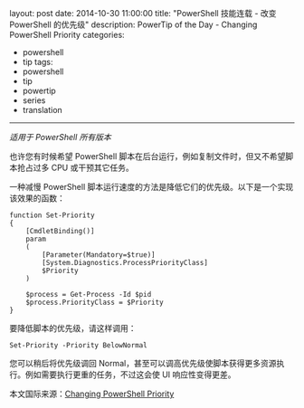 ﻿layout: post
date: 2014-10-30 11:00:00
title: "PowerShell 技能连载 - 改变 PowerShell 的优先级"
description: PowerTip of the Day - Changing PowerShell Priority
categories:
- powershell
- tip
tags:
- powershell
- tip
- powertip
- series
- translation
---
_适用于 PowerShell 所有版本_

也许您有时候希望 PowerShell 脚本在后台运行，例如复制文件时，但又不希望脚本抢占过多 CPU 或干预其它任务。

一种减慢 PowerShell 脚本运行速度的方法是降低它们的优先级。以下是一个实现该效果的函数：

    function Set-Priority
    {
        [CmdletBinding()]
        param
        (
            [Parameter(Mandatory=$true)]
            [System.Diagnostics.ProcessPriorityClass]
            $Priority
        )
        
        $process = Get-Process -Id $pid
        $process.PriorityClass = $Priority
    } 

要降低脚本的优先级，请这样调用：

    Set-Priority -Priority BelowNormal 

您可以稍后将优先级调回 Normal，甚至可以调高优先级使脚本获得更多资源执行。例如需要执行更重的任务，不过这会使 UI 响应性变得更差。

<!--more-->
本文国际来源：[Changing PowerShell Priority](http://community.idera.com/powershell/powertips/b/tips/posts/changing-powershell-priority)
